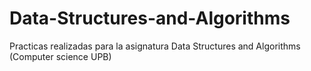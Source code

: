 # Data-Structures-and-Algorithms
Practicas realizadas para la asignatura Data Structures and Algorithms (Computer science UPB)
